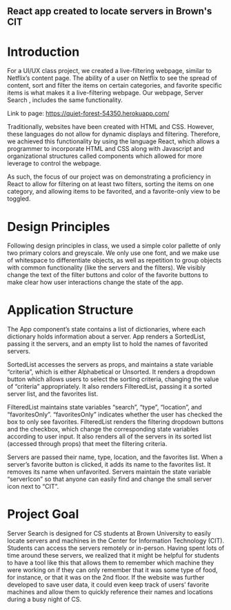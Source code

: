 ## React app created to locate servers in Brown's CIT

# Introduction

For a UI/UX class project, we created a live-filtering webpage,
similar to Netflix’s content page. The ability of a user on Netflix to
see the spread of content, sort and filter the items on certain
categories, and favorite specific items is what makes it a
live-filtering webpage. Our webpage, Server Search , includes the
same functionality.

Link to page: https://quiet-forest-54350.herokuapp.com/

Traditionally, websites have been created with HTML and CSS.
However, these languages do not allow for dynamic displays and
filtering. Therefore, we achieved this functionality by using the
language React, which allows a programmer to incorporate HTML
and CSS along with Javascript and organizational structures called
components which allowed for more leverage to control the
webpage.

As such, the focus of our project was on demonstrating a
proficiency in React to allow for filtering on at least two filters,
sorting the items on one category, and allowing items to be
favorited, and a favorite-only view to be toggled.

# Design Principles

Following design principles in class, we used a simple color
pallette of only two primary colors and greyscale. We only use one
font, and we make use of whitespace to differentiate objects, as
well as repetition to group objects with common functionality (like
the servers and the filters). We visibly change the text of the filter
buttons and color of the favorite buttons to make clear how user
interactions change the state of the app.

# Application Structure

The App component’s state contains a list of dictionaries, where
each dictionary holds information about a server. App renders a
SortedList, passing it the servers, and an empty list to hold the
names of favorited servers.

SortedList accesses the servers as props, and maintains a state
variable “criteria”, which is either Alphabetical or Unsorted. It
renders a dropdown button which allows users to select the
sorting criteria, changing the value of “criteria” appropriately. It
also renders FilteredList, passing it a sorted server list, and the
favorites list.

FilteredList maintains state variables “search”, “type”, “location”,
and “favoritesOnly”. “favoritesOnly” indicates whether the user has
checked the box to only see favorites. FilteredList renders the
filtering dropdown buttons and the checkbox, which change the
corresponding state variables according to user input. It also
renders all of the servers in its sorted list (accessed through props)
that meet the filtering criteria.

Servers are passed their name, type, location, and the favorites list.
When a server’s favorite button is clicked, it adds its name to the
favorites list. It removes its name when unfavorited. Servers
maintain the state variable “serverIcon” so that anyone can easily
find and change the small server icon next to “CIT”.

# Project Goal

Server Search is designed for CS students at Brown University to
easily locate servers and machines in the Center for Information
Technology (CIT). Students can access the servers remotely or
in-person. Having spent lots of time around these servers, we
realized that it might be helpful for students to have a tool like this
that allows them to remember which machine they were working
on if they can only remember that it was some type of food, for
instance, or that it was on the 2nd floor. If the website was further
developed to save user data, it could even keep track of users’
favorite machines and allow them to quickly reference their
names and locations during a busy night of CS.
